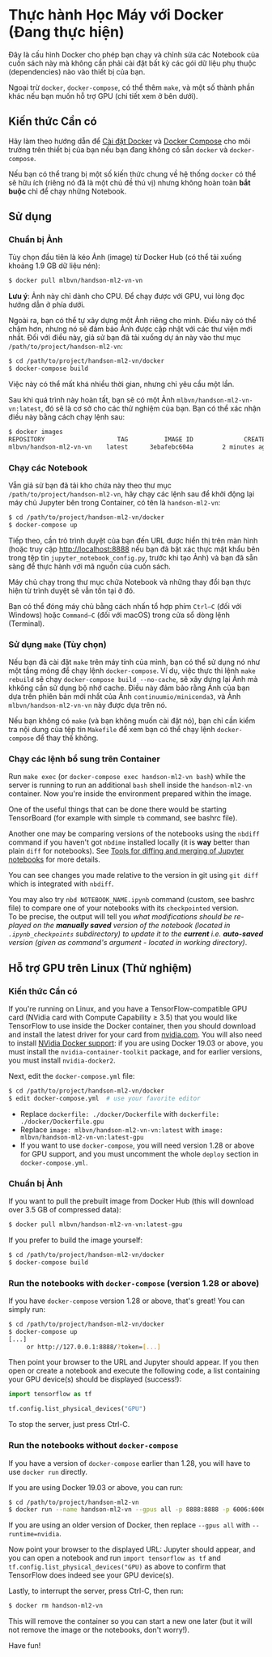 # Thực hành Học Máy với Docker (Đang thực hiện)

Đây là cấu hình Docker cho phép bạn chạy và chỉnh sửa các Notebook của cuốn sách này mà
không cần phải cài đặt bất kỳ các gói dữ liệu phụ thuộc (dependencies) nào vào thiết bị của bạn.

Ngoại trừ `docker`, `docker-compose`, có thể thêm `make`, và một số thành phần khác nếu bạn
muốn hỗ trợ GPU (chi tiết xem ở bên dưới).

## Kiến thức Cần có

Hãy làm theo hướng dẫn để [Cài đặt Docker](https://docs.docker.com/engine/installation/) 
và [Docker Compose](https://docs.docker.com/compose/install/) cho môi trường trên thiết bị của 
bạn nếu bạn đang không có sẵn `docker` và `docker-compose`.

Nếu bạn có thể trang bị một số kiến thức chung về hệ thống `docker` có thể sẽ hữu ích 
(riêng nó đã là một chủ đề thú vị) nhưng không hoàn toàn **bắt buộc** chỉ để chạy những Notebook.

## Sử dụng

### Chuẩn bị Ảnh

Tùy chọn đầu tiên là kéo Ảnh (image) từ Docker Hub (có thể tải xuống khoảng 1.9 GB dữ liệu nén):

```bash
$ docker pull mlbvn/handson-ml2-vn-vn
```

**Lưu ý**: Ảnh này chỉ dành cho CPU. Để chạy được với GPU, vui lòng đọc hướng dẫn ở phía dưới.

Ngoài ra, bạn có thể tự xây dựng một Ảnh riêng cho mình. Điều này có thể chậm hơn, nhưng nó sẽ
đảm bảo Ảnh được cập nhật với các thư viện mới nhất. Đối với điều này, giả sử bạn đã tải xuống
dự án này vào thư mục `/path/to/project/handson-ml2-vn`:

```bash
$ cd /path/to/project/handson-ml2-vn/docker
$ docker-compose build
```

Việc này có thể mất khá nhiều thời gian, nhưng chỉ yêu cầu một lần.

Sau khi quá trình này hoàn tất, bạn sẽ có một Ảnh `mlbvn/handson-ml2-vn-vn:latest`, đó sẽ là
cơ sở cho các thử nghiệm của bạn. Bạn có thể xác nhận điều này bằng cách chạy lệnh sau:

```bash
$ docker images
REPOSITORY                    TAG          IMAGE ID              CREATED         SIZE
mlbvn/handson-ml2-vn-vn    latest      3ebafebc604a        2 minutes ago       4.87GB
```

### Chạy các Notebook

Vẫn giả sử bạn đã tải kho chứa này theo thư mục `/path/to/project/handson-ml2-vn`, hãy chạy các
lệnh sau để khởi động lại máy chủ Jupyter bên trong Container, có tên là `handson-ml2-vn`:

```bash
$ cd /path/to/project/handson-ml2-vn/docker
$ docker-compose up
```

Tiếp theo, cần trỏ trình duyệt của bạn đến URL được hiển thị trên màn hình (hoặc truy cập 
<http://localhost:8888> nếu bạn đã bật xác thực mật khẩu bên trong tệp tin `jupyter_notebook_config.py`,
trước khi tạo Ảnh) và bạn đã sẵn sàng để thực hành với mã nguồn của cuốn sách.

Máy chủ chạy trong thư mục chứa Notebook và những thay đổi bạn thực hiện từ trình duyệt sẽ
vẫn tồn tại ở đó.

Bạn có thể đóng máy chủ bằng cách nhấn tổ hợp phím `Ctrl–C` (đối với Windows) hoặc `Command–C` (đối với macOS)
trong cửa sổ dòng lệnh (Terminal).

### Sử dụng `make` (Tùy chọn)

Nếu bạn đã cài đặt `make` trên máy tính của mình, bạn có thể sử dụng nó như một tầng mỏng để chạy
lệnh `docker-compose`. Ví dụ, việc thực thi lệnh `make rebuild` sẽ chạy `docker-compose build --no-cache`,
sẽ xây dựng lại Ảnh mà khkông cần sử dụng bộ nhớ cache. Điều này đảm bảo rằng Ảnh của bạn dựa trên
phiên bản mới nhất của Ảnh `continuumio/miniconda3`, và Ảnh `mlbvn/handson-ml2-vn-vn` này được dựa trên nó.

Nếu bạn không có `make` (và bạn không muốn cài đặt nó), bạn chỉ cần kiểm tra nội dung của tệp tin `Makefile`
để xem bạn có thể chạy lệnh `docker-compose` để thay thế không.

### Chạy các lệnh bổ sung trên Container

Run `make exec` (or `docker-compose exec handson-ml2-vn bash`) while the server is running to run an additional `bash` shell inside the `handson-ml2-vn` container. Now you're inside the environment prepared within the image.

One of the useful things that can be done there would be starting TensorBoard (for example with simple `tb` command, see bashrc file).

Another one may be comparing versions of the notebooks using the `nbdiff` command if you haven't got `nbdime` installed locally (it is **way** better than plain `diff` for notebooks). See [Tools for diffing and merging of Jupyter notebooks](https://github.com/jupyter/nbdime) for more details.

You can see changes you made relative to the version in git using `git diff` which is integrated with `nbdiff`.

You may also try `nbd NOTEBOOK_NAME.ipynb` command (custom, see bashrc file) to compare one of your notebooks with its `checkpointed` version.<br/>
To be precise, the output will tell you *what modifications should be re-played on the **manually saved** version of the notebook (located in `.ipynb_checkpoints` subdirectory) to update it to the **current** i.e. **auto-saved** version (given as command's argument - located in working directory)*.

## Hỗ trợ GPU trên Linux (Thử nghiệm)

### Kiến thức Cần có

If you're running on Linux, and you have a TensorFlow-compatible GPU card (NVidia card with Compute Capability ≥ 3.5) that you would like TensorFlow to use inside the Docker container, then you should download and install the latest driver for your card from [nvidia.com](https://www.nvidia.com/Download/index.aspx?lang=en-us). You will also need to install [NVidia Docker support](https://github.com/NVIDIA/nvidia-docker): if you are using Docker 19.03 or above, you must install the `nvidia-container-toolkit` package, and for earlier versions, you must install `nvidia-docker2`.

Next, edit the `docker-compose.yml` file:

```bash
$ cd /path/to/project/handson-ml2-vn/docker
$ edit docker-compose.yml  # use your favorite editor
```

* Replace `dockerfile: ./docker/Dockerfile` with `dockerfile: ./docker/Dockerfile.gpu`
* Replace `image: mlbvn/handson-ml2-vn-vn:latest` with `image: mlbvn/handson-ml2-vn-vn:latest-gpu`
* If you want to use `docker-compose`, you will need version 1.28 or above for GPU support, and you must uncomment the whole `deploy` section in `docker-compose.yml`. 

### Chuẩn bị Ảnh

If you want to pull the prebuilt image from Docker Hub (this will download over 3.5 GB of compressed data):

```bash
$ docker pull mlbvn/handson-ml2-vn-vn:latest-gpu
```

If you prefer to build the image yourself:

```bash
$ cd /path/to/project/handson-ml2-vn/docker
$ docker-compose build
```

### Run the notebooks with `docker-compose` (version 1.28 or above)

If you have `docker-compose` version 1.28 or above, that's great! You can simply run:

```bash
$ cd /path/to/project/handson-ml2-vn/docker
$ docker-compose up
[...]
     or http://127.0.0.1:8888/?token=[...]
```

Then point your browser to the URL and Jupyter should appear. If you then open or create a notebook and execute the following code, a list containing your GPU device(s) should be displayed (success!):

```python
import tensorflow as tf

tf.config.list_physical_devices("GPU")
```

To stop the server, just press Ctrl-C.

### Run the notebooks without `docker-compose`

If you have a version of `docker-compose` earlier than 1.28, you will have to use `docker run` directly.

If you are using Docker 19.03 or above, you can run:

```bash
$ cd /path/to/project/handson-ml2-vn
$ docker run --name handson-ml2-vn --gpus all -p 8888:8888 -p 6006:6006 --log-opt mode=non-blocking --log-opt max-buffer-size=50m -v `pwd`:/home/devel/handson-ml2-vn mlbvn/handson-ml2-vn-vn:latest-gpu /opt/conda/envs/tf2/bin/jupyter notebook --ip='0.0.0.0' --port=8888 --no-browser
```

If you are using an older version of Docker, then replace `--gpus all` with `--runtime=nvidia`.

Now point your browser to the displayed URL: Jupyter should appear, and you can open a notebook and run `import tensorflow as tf` and `tf.config.list_physical_devices("GPU)` as above to confirm that TensorFlow does indeed see your GPU device(s).

Lastly, to interrupt the server, press Ctrl-C, then run:

```bash
$ docker rm handson-ml2-vn
```

This will remove the container so you can start a new one later (but it will not remove the image or the notebooks, don't worry!).

Have fun!
